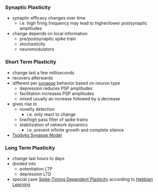### Synaptic Plasticity
+ synaptic efficacy changes over time 
	+ i.e. high firing frequency may lead to higher/lower postsynaptic amplitudes
+ change depends on local information
	+ pre/postsynaptic spike train
	+ stochasticity
	+ neuromodulators
### Short Term Plasticity
+ change last a few milliseconds
+ recovers afterwards
+ different per [synapse](Synapses.md) behavior based on neuron type
	+ depression reduces PSP amplitudes
	+ facilitation increases PSP amplitudes
	+ mixed usually an increase followed by a decrease
+ gives rise to
	+ novelty detection
		+ i.e. only react to change
	+ low/high pass filter of spike trains
	+ stabilization of network dynamics
		+ i.e. prevent infinite growth and complete silence
+ [Tsodyks Synapse Model](../Brain%20Models/Tsodyks%20Synapse%20Model.md)
### Long Term Plasticity
+ change last hours to days
+ divided into
	+ potentiation LTP
	+ depression LTD
+ special case [Spike-Timing Dependent Plasticity](Spike-Timing%20Dependent%20Plasticity.md) according to [Hebbian Learning](Hebbian%20Learning.md)
